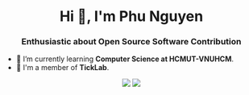 <h1 align="center">Hi 👋, I'm Phu Nguyen</h1>
<h3 align="center">Enthusiastic about Open Source Software Contribution</h3>

- 🌱 I’m currently learning **Computer Science at HCMUT-VNUHCM**.
- 📛 I'm a member of **TickLab**.

<div align=center>
  <img src="https://github-readme-stats.vercel.app/api/top-langs?username=ngyngcphu&layout=pie&theme=radical" />
  <img src="https://github-readme-stats.vercel.app/api?username=ngyngcphu&show_icons=true&count_private=true&show=reviews,discussions_started,discussions_answered,prs_merged,prs_merged_percentage&theme=radical" />
 </div>


